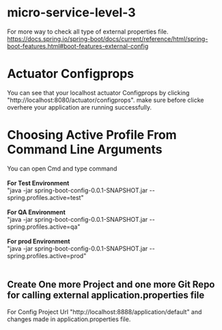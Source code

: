 # micro-service-level-3
For more way to check all type of external properties file. https://docs.spring.io/spring-boot/docs/current/reference/html/spring-boot-features.html#boot-features-external-config
# Actuator Configprops
You can see that your localhost actuator Configprops by clicking "http://localhost:8080/actuator/configprops". make sure before clicke overhere your application are running successfully. 
# Choosing Active Profile From Command Line Arguments

You can open Cmd and type command<br><br>
<b>For Test Environment</b><br>
"java -jar spring-boot-config-0.0.1-SNAPSHOT.jar --spring.profiles.active=test"<br><br>
<b>For QA Environment</b><br>
"java -jar spring-boot-config-0.0.1-SNAPSHOT.jar --spring.profiles.active=qa"<br><br>
<b>For prod Environment</b><br>
"java -jar spring-boot-config-0.0.1-SNAPSHOT.jar --spring.profiles.active=prod"<br><br>

## Create One more Project and one more Git Repo for calling external application.properties file
For Config Project Url "http://localhost:8888/application/default" and changes made in application.properties file.

